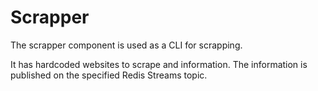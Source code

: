 # Scrapper

The scrapper component is used as a CLI for scrapping.

It has hardcoded websites to scrape and information. The information
is published on the specified Redis Streams topic.